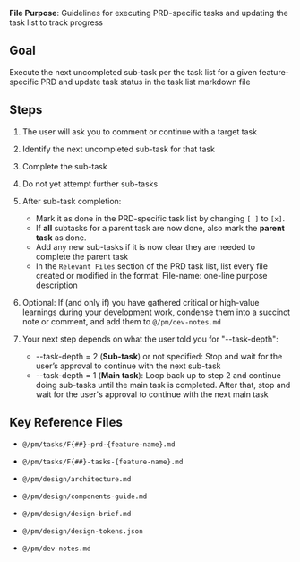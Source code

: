 **File Purpose**: Guidelines for executing PRD-specific tasks and updating the task list to track progress

## Goal

Execute the next uncompleted sub-task per the task list for a given feature-specific PRD and update task status in the task list markdown file

## Steps

1. The user will ask you to comment or continue with a target task

2. Identify the next uncompleted sub-task for that task

3. Complete the sub-task

4. Do not yet attempt further sub-tasks

5. After sub-task completion:
   
    - Mark it as done in the PRD-specific task list by changing `[ ]` to `[x]`.
    - If **all** subtasks for a parent task are now done, also mark the **parent task** as done.
    - Add any new sub-tasks if it is now clear they are needed to complete the parent task
    - In the `Relevant Files` section of the PRD task list, list every file created or modified in the format: File-name: one-line purpose description

6. Optional: If (and only if) you have gathered critical or high-value learnings during your development work, condense them into a succinct note or comment, and add them to `@/pm/dev-notes.md`

7. Your next step depends on what the user told you for "--task-depth": 
   
    - --task-depth = 2 (**Sub-task**) or not specified: Stop and wait for the user’s approval to continue with the next sub-task 
    - --task-depth = 1 (**Main task**): Loop back up to step 2 and continue doing sub-tasks until the main task is completed. After that, stop and wait for the user's approval to continue with the next main task

## Key Reference Files

- `@/pm/tasks/F{##}-prd-{feature-name}.md`

- `@/pm/tasks/F{##}-tasks-{feature-name}.md`

- `@/pm/design/architecture.md`

- `@/pm/design/components-guide.md `

- `@/pm/design/design-brief.md `

- `@/pm/design/design-tokens.json`

- `@/pm/dev-notes.md`